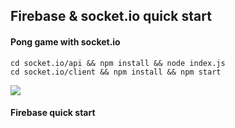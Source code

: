 ## Firebase & socket.io quick start

#### Pong game with socket.io
```
cd socket.io/api && npm install && node index.js
cd socket.io/client && npm install && npm start
```
![](https://s3.amazonaws.com/media-p.slid.es/uploads/534991/images/3393070/Screen_Shot_2017-01-12_at_4.14.34_PM.png)

#### Firebase quick start
